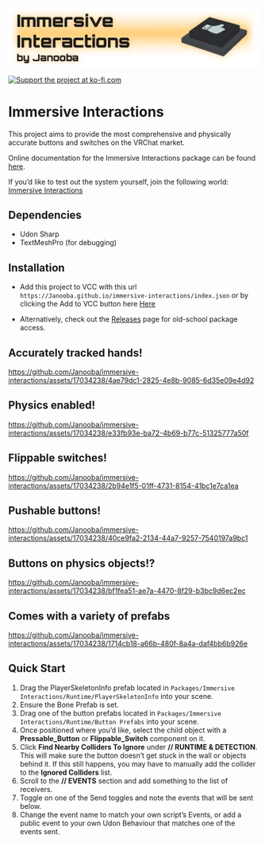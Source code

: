 [<img src='https://github.com/Janooba/immersive-interactions/blob/main/Website/banner.png?raw=true'/>](#)

[<img height='36' src='https://cdn.ko-fi.com/cdn/kofi5.png?v=2' alt='Support the project at ko-fi.com' />](https://ko-fi.com/Z8Z4PAAFY)

# Immersive Interactions

This project aims to provide the most comprehensive and physically accurate buttons and switches on the VRChat market.

Online documentation for the Immersive Interactions package can be found [here](https://docs.google.com/document/d/1okMFHb6yietf2g4nO5SxbSJP94q_d9qgWeNA-ezVXew/edit?usp=sharing).

If you’d like to test out the system yourself, join the following world: [Immersive Interactions](https://vrchat.com/home/world/wrld_925c0e94-a683-4100-8696-7b289becf392)

## Dependencies

- Udon Sharp
- TextMeshPro (for debugging)

## Installation

- Add this project to VCC with this url `https://Janooba.github.io/immersive-interactions/index.json` or by clicking the Add to VCC button here [Here](https://janooba.github.io/immersive-interactions/)

- Alternatively, check out the [Releases](https://github.com/Janooba/immersive-interactions/releases) page for old-school package access.

## Accurately tracked hands!
https://github.com/Janooba/immersive-interactions/assets/17034238/4ae79dc1-2825-4e8b-9085-6d35e09e4d92

## Physics enabled!
https://github.com/Janooba/immersive-interactions/assets/17034238/e33fb93e-ba72-4b69-b77c-51325777a50f

## Flippable switches!
https://github.com/Janooba/immersive-interactions/assets/17034238/2b94e1f5-01ff-4731-8154-41bc1e7ca1ea

## Pushable buttons!
https://github.com/Janooba/immersive-interactions/assets/17034238/40ce9fa2-2134-44a7-9257-7540197a9bc1

## Buttons on physics objects!?
https://github.com/Janooba/immersive-interactions/assets/17034238/bf1fea51-ae7a-4470-8f29-b3bc9d6ec2ec

## Comes with a variety of prefabs
https://github.com/Janooba/immersive-interactions/assets/17034238/1714cb18-a66b-480f-8a4a-daf4bb6b926e

## Quick Start

1. Drag the PlayerSkeletonInfo prefab located in `Packages/Immersive Interactions/Runtime/PlayerSkeletonInfo` into your scene.
1. Ensure the Bone Prefab is set.
1. Drag one of the button prefabs located in `Packages/Immersive Interactions/Runtime/Button Prefabs` into your scene.
1. Once positioned where you’d like, select the child object with a **Pressable_Button** or **Flippable_Switch** component on it.
1. Click **Find Nearby Colliders To Ignore** under **// RUNTIME & DETECTION**. This will make sure the button doesn’t get stuck in the wall or objects behind it. If this still happens, you may have to manually add the collider to the **Ignored Colliders** list.
1. Scroll to the **// EVENTS** section and add something to the list of receivers.
1. Toggle on one of the Send toggles and note the events that will be sent below.
1. Change the event name to match your own script’s Events, or add a public event to your own Udon Behaviour that matches one of the events sent.
